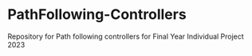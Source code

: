 # PathFollowing-Controllers
Repository for Path following controllers for Final Year Individual Project 2023


